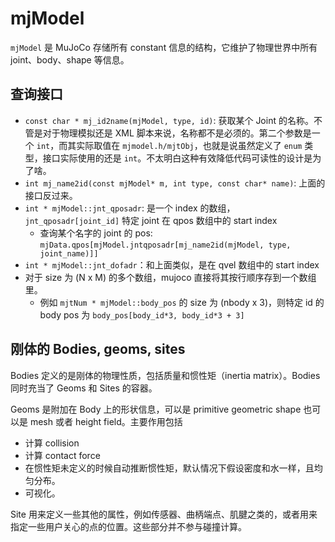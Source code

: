 # mjModel
`mjModel` 是 MuJoCo 存储所有 constant 信息的结构，它维护了物理世界中所有 joint、body、shape 等信息。

## 查询接口
- `const char * mj_id2name(mjModel, type, id)`: 获取某个 Joint 的名称。不管是对于物理模拟还是 XML 脚本来说，名称都不是必须的。第二个参数是一个 `int`，而其实际取值在 `mjmodel.h/mjtObj`，也就是说虽然定义了 `enum` 类型，接口实际使用的还是 `int`。不太明白这种有效降低代码可读性的设计是为了啥。
- `int mj_name2id(const mjModel* m, int type, const char* name)`: 上面的接口反过来。
- `int * mjModel::jnt_qposadr`: 是一个 index 的数组，`jnt_qposadr[joint_id]` 特定 joint 在 qpos 数组中的 start index
  - 查询某个名字的 joint 的 pos: `mjData.qpos[mjModel.jntqposadr[mj_name2id(mjModel, type, joint_name)]]`
- `int * mjModel::jnt_dofadr`：和上面类似，是在 qvel 数组中的 start index
- 对于 size 为 (N x M) 的多个数组，mujoco 直接将其按行顺序存到一个数组里。
  - 例如 `mjtNum * mjModel::body_pos` 的 size 为 (nbody x 3)，则特定 id 的 body pos 为 `body_pos[body_id*3, body_id*3 + 3]`


## 刚体的 Bodies, geoms, sites
Bodies 定义的是刚体的物理性质，包括质量和惯性矩（inertia matrix）。Bodies 同时充当了 Geoms 和 Sites 的容器。

Geoms 是附加在 Body 上的形状信息，可以是 primitive geometric shape 也可以是 mesh 或者 height field。主要作用包括
- 计算 collision
- 计算 contact force
- 在惯性矩未定义的时候自动推断惯性矩，默认情况下假设密度和水一样，且均匀分布。
- 可视化。

Site 用来定义一些其他的属性，例如传感器、曲柄端点、肌腱之类的，或者用来指定一些用户关心的点的位置。这些部分并不参与碰撞计算。